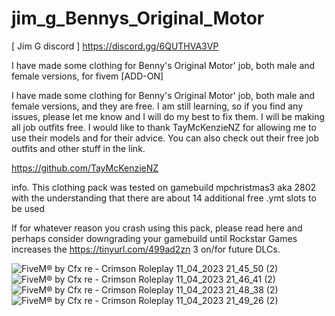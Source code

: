 # jim_g_Bennys_Original_Motor

[ Jim G discord ]
https://discord.gg/6QUTHVA3VP

I have made some clothing for Benny's Original Motor' job, both male and female versions, for fivem [ADD-ON]

I have made some clothing for Benny's Original Motor' job, both male and female versions, and they are free. I am still learning, so if you find any issues, please let me know and I will do my best to fix them. I will be making all job outfits free. I would like to thank TayMcKenzieNZ for allowing me to use their models and for their advice. You can also check out their free job outfits and other stuff in the link.

https://github.com/TayMcKenzieNZ

info. This clothing pack was tested on gamebuild mpchristmas3 aka 2802 with the understanding that there are about 14 additional free .ymt slots to be used

If for whatever reason you crash using this pack, please read here and perhaps consider downgrading your gamebuild until Rockstar Games increases the https://tinyurl.com/499ad2zn 3 on/for future DLCs.

![FiveM® by Cfx re - Crimson Roleplay 11_04_2023 21_45_50 (2)](https://user-images.githubusercontent.com/110393030/231289719-61f2dc09-9fdd-49d4-8b75-42b91f6cc3cb.png)
![FiveM® by Cfx re - Crimson Roleplay 11_04_2023 21_46_41 (2)](https://user-images.githubusercontent.com/110393030/231289726-2c7d204d-3fb0-4d61-8915-6280aa319c40.png)
![FiveM® by Cfx re - Crimson Roleplay 11_04_2023 21_48_38 (2)](https://user-images.githubusercontent.com/110393030/231289730-19be65cc-cf61-48e2-bac2-217ccb922f2e.png)
![FiveM® by Cfx re - Crimson Roleplay 11_04_2023 21_49_26 (2)](https://user-images.githubusercontent.com/110393030/231289739-77ca1d74-b822-46fc-a2b0-1fadac88554e.png)
